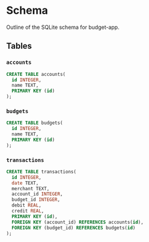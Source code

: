 # Schema

Outline of the SQLite schema for budget-app.

## Tables

### `accounts`

```sql
CREATE TABLE accounts(
  id INTEGER,
  name TEXT,
  PRIMARY KEY (id)
);
```

### `budgets`

```sql
CREATE TABLE budgets(
  id INTEGER,
  name TEXT,
  PRIMARY KEY (id)
);
```

### `transactions`

```sql
CREATE TABLE transactions(
  id INTEGER,
  date TEXT,
  merchant TEXT,
  account_id INTEGER,
  budget_id INTEGER,
  debit REAL,
  credit REAL,
  PRIMARY KEY (id),
  FOREIGN KEY (account_id) REFERENCES accounts(id),
  FOREIGN KEY (budget_id) REFERENCES budgets(id)
);
```
